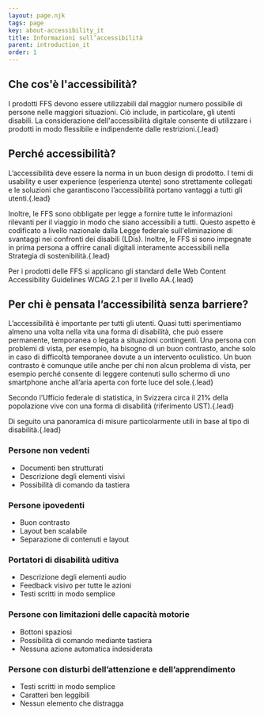 ```yaml
---
layout: page.njk
tags: page
key: about-accessibility_it
title: Informazioni sull’accessibilità
parent: introduction_it
order: 1
---
```


## Che cos'è l'accessibilità?
I prodotti FFS devono essere utilizzabili dal maggior numero possibile di persone nelle maggiori situazioni. Ciò include, in particolare, gli utenti disabili. La considerazione dell'accessibilità digitale consente di utilizzare i prodotti in modo flessibile e indipendente dalle restrizioni.{.lead}

## Perché accessibilità?
L’accessibilità deve essere la norma in un buon design di prodotto. I temi di usability e user experience (esperienza utente) sono strettamente collegati e le soluzioni che garantiscono l’accessibilità portano vantaggi a tutti gli utenti.{.lead}

Inoltre, le FFS sono obbligate per legge a fornire tutte le informazioni rilevanti per il viaggio in modo che siano accessibili a tutti. Questo aspetto è codificato a livello nazionale dalla <sbb-link variant="inline" type="button" target="_blank" href="https://de.wikipedia.org/wiki/Behindertengleichstellungsgesetz">Legge federale sull'eliminazione di svantaggi nei confronti dei disabili</sbb-link> (LDis). Inoltre, le FFS si sono impegnate in prima persona a offrire canali digitali interamente accessibili nella <sbb-link variant="inline" type="button" target="_blank" href="https://company.sbb.ch/it/azienda/responsabilita-societa-ambiente/sostenibilita/impegno-sostenibilita.html">Strategia di sostenibilità</sbb-link>.{.lead}

Per i prodotti delle FFS si applicano gli standard delle Web Content Accessibility Guidelines <sbb-link variant="inline" type="button" target="_blank" href="https://www.w3.org/TR/WCAG21">WCAG 2.1</sbb-link> per il livello AA.{.lead}

## Per chi è pensata l’accessibilità senza barriere?
L’accessibilità è importante per tutti gli utenti. Quasi tutti sperimentiamo almeno una volta nella vita una forma di disabilità, che può essere permanente, temporanea o legata a situazioni contingenti. Una persona con problemi di vista, per esempio, ha bisogno di un buon contrasto, anche solo in caso di difficoltà temporanee dovute a un intervento oculistico. Un buon contrasto è comunque utile anche per chi non alcun problema di vista, per esempio perché consente di leggere contenuti sullo schermo di uno smartphone anche all’aria aperta con forte luce del sole.{.lead}

Secondo l’Ufficio federale di statistica, in Svizzera circa il <sbb-link variant="inline" type="button" target="_blank" href="https://www.bfs.admin.ch/bfs/it/home/statistiche/situazione-economica-sociale-popolazione/pari-opportunita-persone-diabilita/diabilita.html">21% della popolazione</sbb-link> vive con una forma di disabilità (riferimento UST).{.lead}

Di seguito una panoramica di misure particolarmente utili in base al tipo di disabilità.{.lead}

### Persone non vedenti
* Documenti ben strutturati
* Descrizione degli elementi visivi
* Possibilità di comando da tastiera 

### Persone ipovedenti
* Buon contrasto
* Layout ben scalabile
* Separazione di contenuti e layout

### Portatori di disabilità uditiva
* Descrizione degli elementi audio
* Feedback visivo per tutte le azioni
* Testi scritti in modo semplice

### Persone con limitazioni delle capacità motorie
* Bottoni spaziosi
* Possibilità di comando mediante tastiera
* Nessuna azione automatica indesiderata

### Persone con disturbi dell’attenzione e dell’apprendimento
* Testi scritti in modo semplice
* Caratteri ben leggibili
* Nessun elemento che distragga